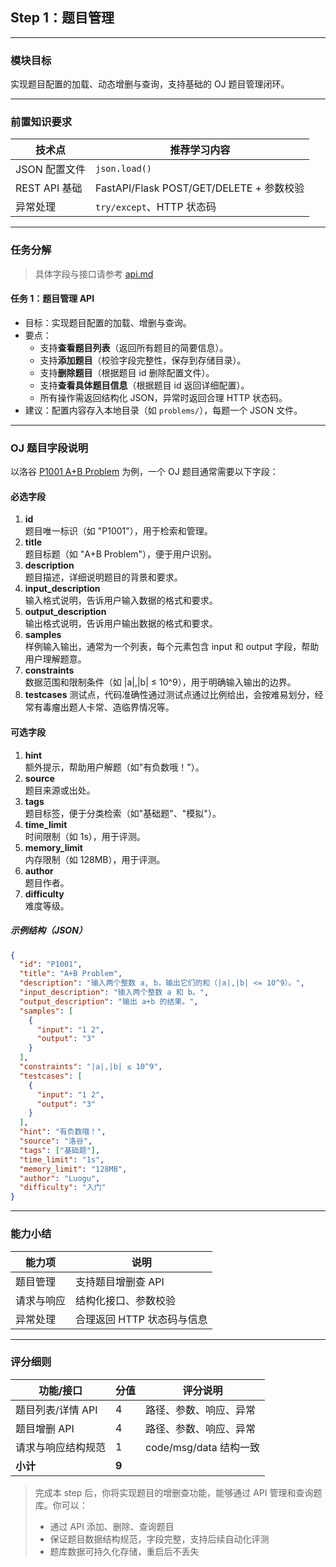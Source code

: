 ## Step 1：题目管理

---

### 模块目标

实现题目配置的加载、动态增删与查询，支持基础的 OJ 题目管理闭环。

---

### 前置知识要求

| 技术点         | 推荐学习内容           |
| -------------- | ---------------------- |
| JSON 配置文件   | `json.load()`          |
| REST API 基础   | FastAPI/Flask POST/GET/DELETE + 参数校验 |
| 异常处理        | `try/except`、HTTP 状态码 |

---

### 任务分解

> 具体字段与接口请参考 [api.md](../api.md)

#### 任务 1：题目管理 API
- 目标：实现题目配置的加载、增删与查询。
- 要点：
  - 支持**查看题目列表**（返回所有题目的简要信息）。
  - 支持**添加题目**（校验字段完整性，保存到存储目录）。
  - 支持**删除题目**（根据题目 id 删除配置文件）。
  - 支持**查看具体题目信息**（根据题目 id 返回详细配置）。
  - 所有操作需返回结构化 JSON，异常时返回合理 HTTP 状态码。
- 建议：配置内容存入本地目录（如 `problems/`），每题一个 JSON 文件。

---

### OJ 题目字段说明

以洛谷 [P1001 A+B Problem](https://www.luogu.com.cn/problem/P1001) 为例，一个 OJ 题目通常需要以下字段：

#### 必选字段

1. **id**  
   题目唯一标识（如 "P1001"），用于检索和管理。
2. **title**  
   题目标题（如 "A+B Problem"），便于用户识别。
3. **description**  
   题目描述，详细说明题目的背景和要求。
4. **input_description**  
   输入格式说明，告诉用户输入数据的格式和要求。
5. **output_description**  
   输出格式说明，告诉用户输出数据的格式和要求。
6. **samples**  
   样例输入输出，通常为一个列表，每个元素包含 input 和 output 字段，帮助用户理解题意。
7. **constraints**  
   数据范围和限制条件（如 |a|,|b| ≤ 10^9），用于明确输入输出的边界。
8. **testcases**
   测试点，代码准确性通过测试点通过比例给出，会按难易划分，经常有毒瘤出题人卡常、造临界情况等。

#### 可选字段

1. **hint**  
   额外提示，帮助用户解题（如"有负数哦！"）。
2. **source**  
   题目来源或出处。
3. **tags**  
   题目标签，便于分类检索（如"基础题"、"模拟"）。
4. **time_limit**  
   时间限制（如 1s），用于评测。
5. **memory_limit**  
   内存限制（如 128MB），用于评测。
6. **author**  
   题目作者。
7. **difficulty**  
   难度等级。

##### 示例结构（JSON）

```json
{
  "id": "P1001",
  "title": "A+B Problem",
  "description": "输入两个整数 a, b，输出它们的和（|a|,|b| <= 10^9）。",
  "input_description": "输入两个整数 a 和 b。",
  "output_description": "输出 a+b 的结果。",
  "samples": [
    {
      "input": "1 2",
      "output": "3"
    }
  ],
  "constraints": "|a|,|b| ≤ 10^9",
  "testcases": [
    {
      "input": "1 2",
      "output": "3"
    }
  ],
  "hint": "有负数哦！",
  "source": "洛谷",
  "tags": ["基础题"],
  "time_limit": "1s",
  "memory_limit": "128MB",
  "author": "Luogu",
  "difficulty": "入门"
}
```

---

### 能力小结

| 能力项         | 说明                       |
| -------------- | -------------------------- |
| 题目管理       | 支持题目增删查 API         |
| 请求与响应     | 结构化接口、参数校验       |
| 异常处理       | 合理返回 HTTP 状态码与信息 |

---

### 评分细则

| 功能/接口                | 分值 | 评分说明                         |
|--------------------------|------|----------------------------------|
| 题目列表/详情 API        | 4    | 路径、参数、响应、异常            |
| 题目增删 API             | 4    | 路径、参数、响应、异常            |
| 请求与响应结构规范       | 1    | code/msg/data 结构一致            |
| **小计**                 | **9**|                                  |

> 完成本 step 后，你将实现题目的增删查功能，能够通过 API 管理和查询题库。你可以：
> - 通过 API 添加、删除、查询题目
> - 保证题目数据结构规范，字段完整，支持后续自动化评测
> - 题库数据可持久化存储，重启后不丢失